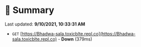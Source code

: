 # 📖 Summary
Last updated: **9/10/2021, 10:33:31 AM**

- `GET` [https://Bhadwa-sala.toxicblte.repl.co](https://Bhadwa-sala.toxicblte.repl.co) - **Down** (379ms)
